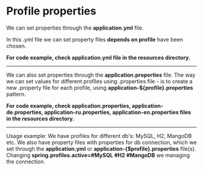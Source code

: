 # Profile properties

We can set properties through the <b>application.yml</b> file.

In this .yml file we can set property files <b>depends on profile</b> have been chosen.

<b>For code example, check application.yml file in the resources directory.</b>

<hr>

We can also set properties through the <b>application.properties</b> file.
The way we can set values for different profiles using .properties file - is to create a new .property file for each profile, using <b>application-${profile}.properties</b> pattern.

<b>For code example, check application.properties, application-de.properties, application-ru.properties, application-en.properties files in the resources directory.</b>

<hr>

Usage example: We have profiles for different db's: MySQL, H2, MangoDB etc. We also have property files with properties for db connection, which we set through the <b>application.yml</b> or <b>application-{$profile}.properties</b> file(s).
Changing <b>spring.profiles.active=#MySQL #H2 #MangoDB</b> we managing the connection.

